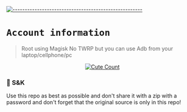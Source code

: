 [![-----------------------------------------------------](https://raw.githubusercontent.com/andreasbm/readme/master/assets/lines/colored.png)](#table-of-contents)

# `Account information`
> Root using Magisk No TWRP but you can use Adb from your laptop/cellphone/pc 

<p align="center">
<a href="https://saweria.co/YUSUP909"><img alt="Cute Count" src="https://raw.githubusercontent.com/NeeasTooID/Static-HTML/main/media/Proyek%20Baru%20167%20%5B32B7FD1%5D.png"/></a>
</p>

### 📮 S&K
Use this repo as best as possible and don't share it with a zip with a password and don't forget that the original source is only in this repo! 
